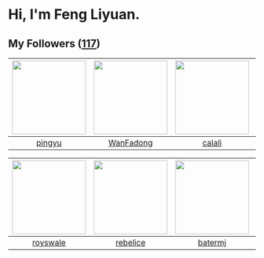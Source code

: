 # Hi, I'm Feng Liyuan.

## My Followers ([117](https://github.com/SunRunAway?tab=followers))

| <img src="https://avatars.githubusercontent.com/u/1907938?v=4" width="150" height="150" /> | <img src="https://avatars.githubusercontent.com/u/10414494?v=4" width="150" height="150" /> | <img src="https://avatars.githubusercontent.com/u/15995588?v=4" width="150" height="150" /> | <img src="https://avatars.githubusercontent.com/u/28560740?v=4" width="150" height="150" /> |
| :----------------------------------------------------------------------------------------: | :-----------------------------------------------------------------------------------------: | :-----------------------------------------------------------------------------------------: | :-----------------------------------------------------------------------------------------: |
|                             [pingyu](https://github.com/pingyu)                            |                          [WanFadong](https://github.com/WanFadong)                          |                             [calali](https://github.com/calali)                             |                          [xiamengru](https://github.com/xiamengru)                          |

| <img src="https://avatars.githubusercontent.com/u/26373840?v=4" width="150" height="150" /> | <img src="https://avatars.githubusercontent.com/u/20775801?v=4" width="150" height="150" /> | <img src="https://avatars.githubusercontent.com/u/250445?v=4" width="150" height="150" /> | <img src="https://avatars.githubusercontent.com/u/4281540?v=4" width="150" height="150" /> |
| :-----------------------------------------------------------------------------------------: | :-----------------------------------------------------------------------------------------: | :---------------------------------------------------------------------------------------: | :----------------------------------------------------------------------------------------: |
|                           [royswale](https://github.com/royswale)                           |                           [rebelice](https://github.com/rebelice)                           |                           [batermj](https://github.com/batermj)                           |                           [chchannn](https://github.com/chchannn)                          |